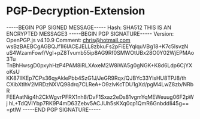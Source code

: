 ﻿# PGP-Decryption-Extension


-----BEGIN PGP SIGNED MESSAGE-----
Hash: SHA512
THIS IS AN ENCRYPTED MESSAGE3
-----BEGIN PGP SIGNATURE-----
Version: OpenPGP.js v4.10.9
Comment: chris@hotmail.com
wsBzBAEBCgAGBQJf1I6lACEJELL8zbkuFs2pFiEEYqlquVBg18+K7c5IsvzN
uS4WzamFowf/VgI+pZ8Tvumb55ip8AG9Rf0SMWOtUBx28O0Y02WjEPMAo3Tu
TnBhHwsgD0pxyhHzP4PAM8iRLXAxeM2W8iWA5g0gNGK+K8d6Ldp6CjYXoKsU
KK87IlKEp7CPs36qyAklePbb4SzG1J/JeGR9Rqx/QJBYc33YlsHU8TPJ8/th
CXibXtlhV2MRDzNXVQ98drq7CLReA+O9zlvKcTDU1gXd/pgM4LwZ8zb/NRbR
FEEAatNig4h2CkWgvrPFRX1nh8/DvF1Sxaz2eDs81vgmYqMEWeuug06F2pWj
hL+TdQVIYbp7RK9P4mD63Zebv5ACJUh5sKXq0cp1QmR6GnbddIi45g==
=ptlW
-----END PGP SIGNATURE-----
